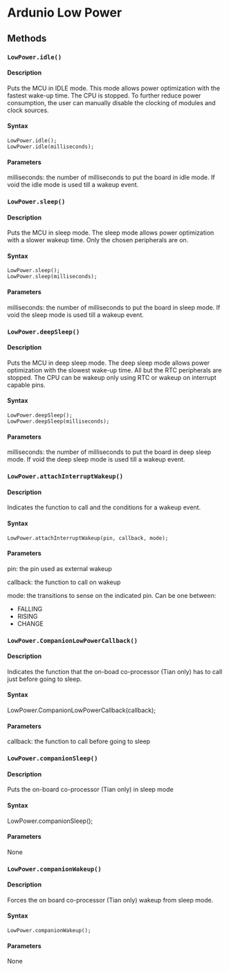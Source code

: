 # Ardunio Low Power

## Methods

### `LowPower.idle()`

#### Description

Puts the MCU in IDLE mode. This mode allows power optimization with the fastest wake-up time. The CPU is stopped. To further reduce power consumption, the user can manually disable the clocking of modules and clock sources.


#### Syntax

```
LowPower.idle();
LowPower.idle(milliseconds);
```

#### Parameters

milliseconds: the number of milliseconds to put the board in idle mode. If void the idle mode is used till a wakeup event.

### `LowPower.sleep()`

#### Description

Puts the MCU in sleep mode. The sleep mode allows power optimization with a slower wakeup time. Only the chosen peripherals are on.


#### Syntax

```
LowPower.sleep();
LowPower.sleep(milliseconds);
```

#### Parameters

milliseconds: the number of milliseconds to put the board in sleep mode. If void the sleep mode is used till a wakeup event.

### `LowPower.deepSleep()`

#### Description

Puts the MCU in deep sleep mode. The deep sleep mode allows power optimization with the slowest wake-up time. All but the RTC peripherals are stopped. The CPU can be wakeup only using RTC or wakeup on interrupt capable pins.


#### Syntax

```
LowPower.deepSleep();
LowPower.deepSleep(milliseconds);
```

#### Parameters

milliseconds: the number of milliseconds to put the board in deep sleep mode. If void the deep sleep mode is used till a wakeup event.

### `LowPower.attachInterruptWakeup()`

#### Description

Indicates the function to call and the conditions for a wakeup event.


#### Syntax

```
LowPower.attachInterruptWakeup(pin, callback, mode);
```

#### Parameters

pin: the pin used as external wakeup

callback: the function to call on wakeup

mode: the transitions to sense on the indicated pin. Can be one between:

- FALLING
- RISING
- CHANGE

### `LowPower.CompanionLowPowerCallback()`

#### Description

Indicates the function that the on-boad co-processor (Tian only) has to call just before going to sleep.


#### Syntax

LowPower.CompanionLowPowerCallback(callback);

#### Parameters

callback: the function to call before going to sleep

### `LowPower.companionSleep()`

#### Description

Puts the on-board co-processor (Tian only) in sleep mode


#### Syntax

LowPower.companionSleep();

#### Parameters

None

### `LowPower.companionWakeup()`

#### Description

Forces the on board co-processor (Tian only) wakeup from sleep mode.


#### Syntax

```
LowPower.companionWakeup();
```

#### Parameters

None